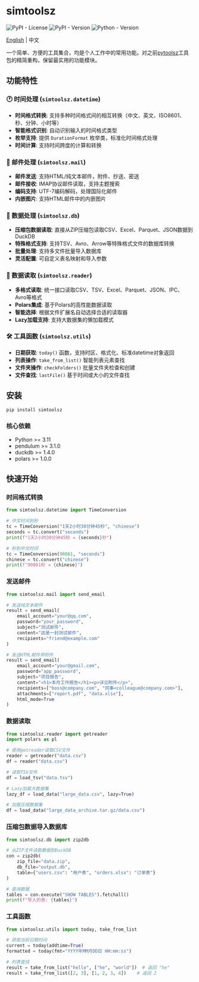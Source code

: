 # simtoolsz

<div>
<img alt="PyPI - License" src="https://img.shields.io/pypi/l/simtoolsz">
<img alt="PyPI - Version" src="https://img.shields.io/pypi/v/simtoolsz">
<img alt="Python - Version" src="https://img.shields.io/pypi/pyversions/simtoolsz">
</div>

[English](README_EN.md) | 中文

一个简单、方便的工具集合，均是个人工作中的常用功能。对之前[pytoolsz](https://github.com/SidneyLYZhang/pytoolsz)工具包的精简重构，保留最实用的功能模块。

## 功能特性

### 🕐 时间处理 (`simtoolsz.datetime`)
- **时间格式转换**: 支持多种时间格式间的相互转换（中文、英文、ISO8601、秒、分钟、小时等）
- **智能格式识别**: 自动识别输入的时间格式类型
- **枚举支持**: 提供 `DurationFormat` 枚举类，标准化时间格式处理
- **时间计算**: 支持时间跨度的计算和转换

### 📧 邮件处理 (`simtoolsz.mail`)
- **邮件发送**: 支持HTML/纯文本邮件，附件、抄送、密送
- **邮件接收**: IMAP协议邮件读取，支持主题搜索
- **编码支持**: UTF-7编码解码，处理国际化邮件
- **内嵌图片**: 支持HTML邮件中的内嵌图片

### 💾 数据处理 (`simtoolsz.db`)
- **压缩包数据读取**: 直接从ZIP压缩包读取CSV、Excel、Parquet、JSON数据到DuckDB
- **特殊格式支持**: 支持TSV、Avro、Arrow等特殊格式文件的数据库转换
- **批量处理**: 支持多文件批量导入数据库
- **灵活配置**: 可自定义表名映射和导入参数

### 📖 数据读取 (`simtoolsz.reader`)
- **多格式读取**: 统一接口读取CSV、TSV、Excel、Parquet、JSON、IPC、Avro等格式
- **Polars集成**: 基于Polars的高性能数据读取
- **智能选择**: 根据文件扩展名自动选择合适的读取器
- **Lazy加载支持**: 支持大数据集的懒加载模式

### 🛠️ 工具函数 (`simtoolsz.utils`)
- **日期获取**: `today()` 函数，支持时区、格式化、标准datetime对象返回
- **列表操作**: `take_from_list()` 智能列表元素查找
- **文件夹操作**: `checkFolders()` 批量文件夹检查和创建
- **文件查找**: `lastFile()` 基于时间或大小的文件查找

## 安装

```bash
pip install simtoolsz
```

### 核心依赖

- Python >= 3.11
- pendulum >= 3.1.0
- duckdb >= 1.4.0
- polars >= 1.0.0

## 快速开始

### 时间格式转换
```python
from simtoolsz.datetime import TimeConversion

# 中文时间到秒
tc = TimeConversion("1天2小时30分钟45秒", "chinese")
seconds = tc.convert("seconds")
print(f"1天2小时30分钟45秒 = {seconds}秒")

# 秒到中文时间
tc = TimeConversion(90061, "seconds")
chinese = tc.convert("chinese")
print(f"90061秒 = {chinese}")
```

### 发送邮件
```python
from simtoolsz.mail import send_email

# 发送纯文本邮件
result = send_email(
    email_account="your@qq.com",
    password="your_password",
    subject="测试邮件",
    content="这是一封测试邮件",
    recipients="friend@example.com"
)

# 发送HTML邮件带附件
result = send_email(
    email_account="your@gmail.com",
    password="app_password",
    subject="项目报告",
    content="<h1>本月工作报告</h1><p>详见附件</p>",
    recipients=["boss@company.com", "同事<colleague@company.com>"],
    attachments=["report.pdf", "data.xlsx"],
    html_mode=True
)
```

### 数据读取
```python
from simtoolsz.reader import getreader
import polars as pl

# 使用getreader读取CSV文件
reader = getreader("data.csv")
df = reader("data.csv")

# 读取TSV文件
df = load_tsv("data.tsv")

# Lazy加载大数据集
lazy_df = load_data("large_data.csv", lazy=True)

# 加载压缩数据集
df = load_data("large_data_archive.tar.gz/data.csv")
```

### 压缩包数据导入数据库
```python
from simtoolsz.db import zip2db

# 从ZIP文件读取数据到DuckDB
con = zip2db(
    zip_file="data.zip",
    db_file="output.db",
    table={"users.csv": "用户表", "orders.xlsx": "订单表"}
)

# 查询数据
tables = con.execute("SHOW TABLES").fetchall()
print(f"导入的表: {tables}")
```

### 工具函数
```python
from simtoolsz.utils import today, take_from_list

# 获取当前日期时间
current = today(addtime=True)
formatted = today(fmt="YYYY年MM月DD日 HH:mm:ss")

# 列表查找
result = take_from_list("hello", ["he", "world"])  # 返回 "he"
result = take_from_list([2, 3], [1, 2, 3, 4])    # 返回 2
```
